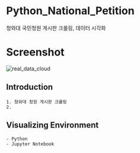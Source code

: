 # Python_National_Petition
청와대 국민청원 게시판 크롤링, 데이터 시각화

# Screenshot
![real_data_cloud](https://user-images.githubusercontent.com/50208120/104368859-fffda880-555f-11eb-8b7c-4a7057707bf2.PNG)


## Introduction
```
1. 청와대 청원 게시판 크롤링 
2.
```

## Visualizing Environment
```
- Python
- Jupyter Notebook

```

